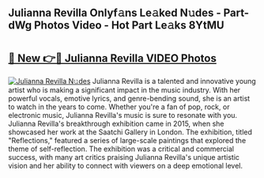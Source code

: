 ## Julianna Revilla Onlyf𝚊ns Le𝚊ked N𝚞des - Part-dWg Photos Video - Hot Part Le𝚊ks 8YtMU

# <h2><a href="http://ab22949.deff.icu/?id=Julianna+Revilla">🔗 New 👉🔴 Julianna Revilla VIDEO Photos</a></h2>

[![Julianna Revilla N𝚞des](https://i.imgur.com/rIISA9y.gif)](http://ab22949.deff.icu/?id=Julianna+Revilla)
Julianna Revilla is a talented and innovative young artist who is making a significant impact in the music industry. With her powerful vocals, emotive lyrics, and genre-bending sound, she is an artist to watch in the years to come. Whether you're a fan of pop, rock, or electronic music, Julianna Revilla's music is sure to resonate with you. Julianna Revilla's breakthrough exhibition came in 2015, when she showcased her work at the Saatchi Gallery in London. The exhibition, titled "Reflections," featured a series of large-scale paintings that explored the theme of self-reflection. The exhibition was a critical and commercial success, with many art critics praising Julianna Revilla's unique artistic vision and her ability to connect with viewers on a deep emotional level.
